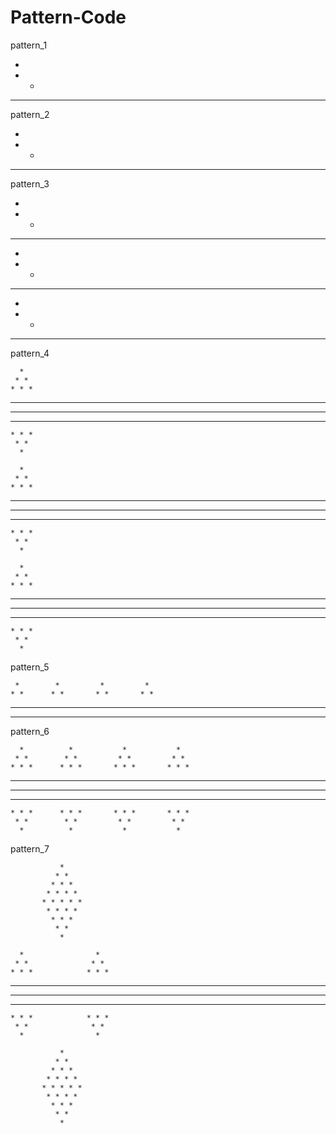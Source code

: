 # Pattern-Code

pattern_1

 * 
 * * 
 * * * 

pattern_2

   *
  * *
 * * *
 
pattern_3
 
   *
  * *
 * * *
   
   *
  * *
 * * *
   
   *
  * *
 * * *
 
pattern_4
 
      *
     * *
    * * *
   * * * *
  * * * * *
   * * * *
    * * *
     * *
      *
      
      *
     * *
    * * *
   * * * *
  * * * * *
   * * * *
    * * *
     * *
      *
      
      *
     * *
    * * *
   * * * *
  * * * * *
   * * * *
    * * *
     * *
      *
      
pattern_5

     *        *         *         * 
    * *      * *       * *       * * 
   * * *    * * *     * * *     * * * 
  * * * *  * * * *   * * * *   * * * * 
  
pattern_6

      *          *           *           * 
     * *        * *         * *         * * 
    * * *      * * *       * * *       * * * 
   * * * *    * * * *     * * * *     * * * * 
  * * * * *  * * * * *   * * * * *   * * * * * 
   * * * *    * * * *     * * * *     * * * * 
    * * *      * * *       * * *       * * * 
     * *        * *         * *         * * 
      *          *           *           * 
      
pattern_7

               *
              * *
             * * *
            * * * *
           * * * * *
            * * * *
             * * *
              * *
               *
                        
      *                * 
     * *              * * 
    * * *            * * * 
   * * * *          * * * * 
  * * * * *        * * * * * 
   * * * *          * * * * 
    * * *            * * * 
     * *              * * 
      *                * 
               
               *
              * *
             * * *
            * * * *
           * * * * *
            * * * *
             * * *
              * *
               *
